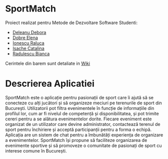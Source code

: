 # SportMatch

Proiect realizat pentru Metode de Dezvoltare Software
Studenti: 
* [Deleanu Debora](https://github.com/simonadeboradeleanu)
* [Dobre Elena](https://github.com/elenaaad)
* [Ionescu Raluca](https://github.com/RalucaIonescu12)
* [Isache Catalina](https://github.com/catalina-isache)
* [Radulescu Bianca](https://github.com/biancaradulescu28)

Cerintele din barem sunt detaliate in [Wiki](https://github.com/elenaaad/SportMatch/wiki)

# Descrierea Aplicatiei

SportMatch este o aplicație pentru pasionații de sport care îi ajută să se conecteze cu alți jucători și să organizeze meciuri pe terenurile de sport din București.
Utilizatorii pot filtra evenimentele în funcție de informațiile din profilul lor, cum ar fi nivelul de competență și disponibilitatea,
și pot trimite cereri pentru a se alătura evenimentelor dorite. Fiecare eveniment este organizat de un utilizator care devine administrator,
contactează terenul de sport pentru închiriere și acceptă participanții pentru a forma o echipă. Aplicația are un sistem de chat pentru a îmbunătăți
experiența de organizare a evenimentelor. SportMatch își propune să faciliteze organizarea de evenimente sportive și să promoveze o comunitate de pasionați de sport
cu interese comune în București.

